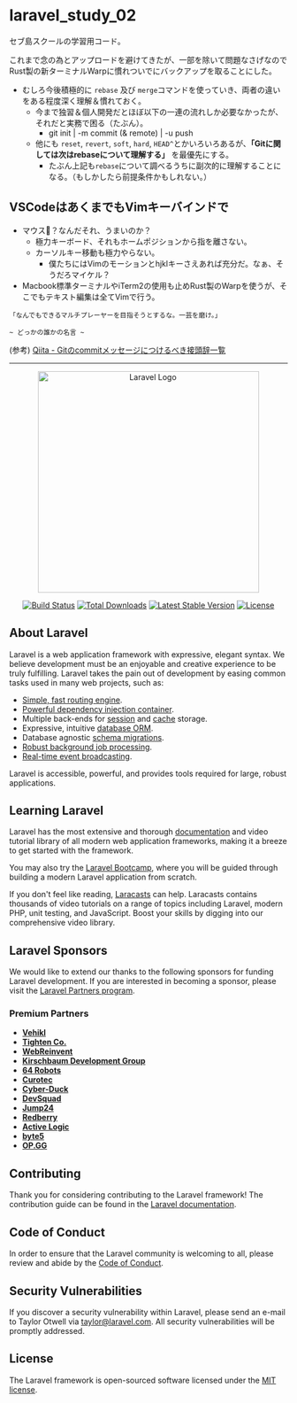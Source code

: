 # laravel_study_02

セブ島スクールの学習用コード。

これまで念の為とアップロードを避けてきたが、一部を除いて問題なさげなのでRust製の新ターミナルWarpに慣れついでにバックアップを取ることにした。

- むしろ今後積極的に `rebase` 及び `merge`コマンドを使っていき、両者の違いをある程度深く理解＆慣れておく。
  - 今まで独習＆個人開発だとほぼ以下の一連の流れしか必要なかったが、それだと実務で困る（たぶん）。
    - git init | -m commit (& remote) | -u push
  - 他にも `reset`, `revert`, `soft`, `hard`, `HEAD^`とかいろいろあるが、**「Gitに関しては次はrebaseについて理解する」** を最優先にする。
    - たぶん上記も`rebase`について調べるうちに副次的に理解することになる。（もしかしたら前提条件かもしれない。）

## VSCodeはあくまでもVimキーバインドで

- マウス🐀？なんだそれ、うまいのか？
  - 極力キーボード、それもホームポジションから指を離さない。
  - カーソルキー移動も極力やらない。
    - 僕たちにはVimのモーションとhjklキーさえあれば充分だ。なぁ、そうだろマイケル？
- Macbook標準ターミナルやiTerm2の使用も止めRust製のWarpを使うが、そこでもテキスト編集は全てVimで行う。

```
「なんでもできるマルチプレーヤーを目指そうとするな。一芸を磨け。」

~ どっかの誰かの名言 ~
```

(参考) [Qiita - Gitのcommitメッセージにつけるべき接頭辞一覧](https://qiita.com/muranakar/items/20a7927ffa63a5ca226a)

<hr>

<p align="center"><a href="https://laravel.com" target="_blank"><img src="https://raw.githubusercontent.com/laravel/art/master/logo-lockup/5%20SVG/2%20CMYK/1%20Full%20Color/laravel-logolockup-cmyk-red.svg" width="400" alt="Laravel Logo"></a></p>

<p align="center">
<a href="https://github.com/laravel/framework/actions"><img src="https://github.com/laravel/framework/workflows/tests/badge.svg" alt="Build Status"></a>
<a href="https://packagist.org/packages/laravel/framework"><img src="https://img.shields.io/packagist/dt/laravel/framework" alt="Total Downloads"></a>
<a href="https://packagist.org/packages/laravel/framework"><img src="https://img.shields.io/packagist/v/laravel/framework" alt="Latest Stable Version"></a>
<a href="https://packagist.org/packages/laravel/framework"><img src="https://img.shields.io/packagist/l/laravel/framework" alt="License"></a>
</p>

## About Laravel

Laravel is a web application framework with expressive, elegant syntax. We believe development must be an enjoyable and creative experience to be truly fulfilling. Laravel takes the pain out of development by easing common tasks used in many web projects, such as:

- [Simple, fast routing engine](https://laravel.com/docs/routing).
- [Powerful dependency injection container](https://laravel.com/docs/container).
- Multiple back-ends for [session](https://laravel.com/docs/session) and [cache](https://laravel.com/docs/cache) storage.
- Expressive, intuitive [database ORM](https://laravel.com/docs/eloquent).
- Database agnostic [schema migrations](https://laravel.com/docs/migrations).
- [Robust background job processing](https://laravel.com/docs/queues).
- [Real-time event broadcasting](https://laravel.com/docs/broadcasting).

Laravel is accessible, powerful, and provides tools required for large, robust applications.

## Learning Laravel

Laravel has the most extensive and thorough [documentation](https://laravel.com/docs) and video tutorial library of all modern web application frameworks, making it a breeze to get started with the framework.

You may also try the [Laravel Bootcamp](https://bootcamp.laravel.com), where you will be guided through building a modern Laravel application from scratch.

If you don't feel like reading, [Laracasts](https://laracasts.com) can help. Laracasts contains thousands of video tutorials on a range of topics including Laravel, modern PHP, unit testing, and JavaScript. Boost your skills by digging into our comprehensive video library.

## Laravel Sponsors

We would like to extend our thanks to the following sponsors for funding Laravel development. If you are interested in becoming a sponsor, please visit the [Laravel Partners program](https://partners.laravel.com).

### Premium Partners

- **[Vehikl](https://vehikl.com/)**
- **[Tighten Co.](https://tighten.co)**
- **[WebReinvent](https://webreinvent.com/)**
- **[Kirschbaum Development Group](https://kirschbaumdevelopment.com)**
- **[64 Robots](https://64robots.com)**
- **[Curotec](https://www.curotec.com/services/technologies/laravel/)**
- **[Cyber-Duck](https://cyber-duck.co.uk)**
- **[DevSquad](https://devsquad.com/hire-laravel-developers)**
- **[Jump24](https://jump24.co.uk)**
- **[Redberry](https://redberry.international/laravel/)**
- **[Active Logic](https://activelogic.com)**
- **[byte5](https://byte5.de)**
- **[OP.GG](https://op.gg)**

## Contributing

Thank you for considering contributing to the Laravel framework! The contribution guide can be found in the [Laravel documentation](https://laravel.com/docs/contributions).

## Code of Conduct

In order to ensure that the Laravel community is welcoming to all, please review and abide by the [Code of Conduct](https://laravel.com/docs/contributions#code-of-conduct).

## Security Vulnerabilities

If you discover a security vulnerability within Laravel, please send an e-mail to Taylor Otwell via [taylor@laravel.com](mailto:taylor@laravel.com). All security vulnerabilities will be promptly addressed.

## License

The Laravel framework is open-sourced software licensed under the [MIT license](https://opensource.org/licenses/MIT).
